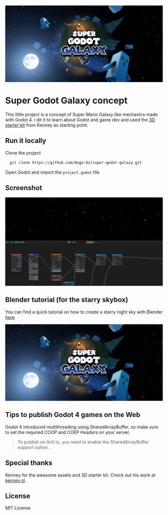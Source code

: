 <p align="center"><img src="splash-screen.png"/></p>

# Super Godot Galaxy concept

This little project is a concept of Super Mario Galaxy like mechanics made with Godot 4. I dit it to learn about Godot and game dev and used the [3D starter kit](https://godotengine.org/asset-library/asset/2120) from Kenney as starting point.

## Run it locally

Clone the project

```bash
  git clone https://github.com/Hugo-Dz/super-godot-galaxy.git
```

Open Godot and import the `project.godot` file

## Screenshot

<p align="center"><img src="screenshots/screenshot_1.png"/></p>

## Blender tutorial (for the starry skybox)

You can find a quick tutorial on how to create a starry night sky with Blender [here](https://x.com/HugoDuprez/status/1713973279147372546?s=20).
<p align="center"><img src="splash-screen.png"/></p>

## Tips to publish Godot 4 games on the Web

Godot 4 introduced multithreading using SharedArrayBuffer, so make sure to set the required COOP and COEP Headers on your server.
> To publish on Itch io, you need to enable the SharedArrayBuffer support option.

## Special thanks

Kenney for the awesome assets and 3D starter kit. Check out his work at [kenney.nl](https://kenney.nl/).

## License

MIT License